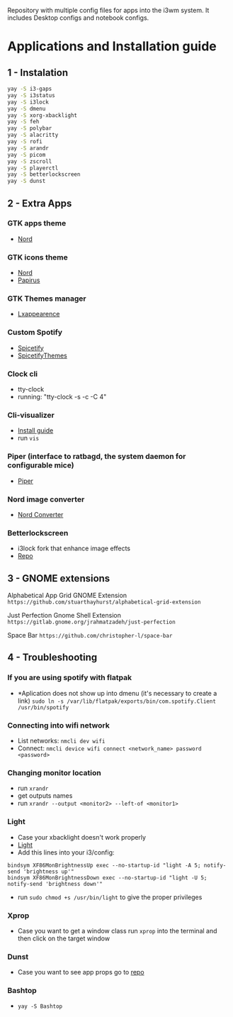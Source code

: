 Repository with multiple config files for apps into the i3wm system. It includes Desktop configs and notebook configs.

# Applications and Installation guide

## 1 - Instalation

``` bash
yay -S i3-gaps
yay -S i3status
yay -S i3lock
yay -S dmenu
yay -S xorg-xbacklight
yay -S feh
yay -S polybar
yay -S alacritty
yay -S rofi
yay -S arandr
yay -S picom
yay -S zscroll
yay -S playerctl
yay -S betterlockscreen
yay -S dunst
```

## 2 - Extra Apps

### GTK apps theme
* [Nord](https://www.gnome-look.org/p/1267246/)

### GTK icons theme
* [Nord](https://www.gnome-look.org/p/1473069/)
* [Papirus](https://github.com/PapirusDevelopmentTeam/papirus-icon-theme#papirus-installer)

### GTK Themes manager
*  [Lxappearence](https://archlinux.org/packages/community/x86_64/lxappearance/)

### Custom Spotify
* [Spicetify](https://github.com/khanhas/spicetify-cli)
* [SpicetifyThemes](https://github.com/morpheusthewhite/spicetify-themes)

### Clock cli
* tty-clock
* running: "tty-clock -s -c -C 4"

### Cli-visualizer
* [Install guide](https://github.com/dpayne/cli-visualizer)
* run ```vis```

### Piper (interface to ratbagd, the system daemon for configurable mice)
* [Piper](https://aur.archlinux.org/packages/piper-git/)

### Nord image converter
* [Nord Converter](https://ign.schrodinger-hat.it/)

### Betterlockscreen
* i3lock fork that enhance image effects
* [Repo](https://github.com/betterlockscreen/betterlockscreen)


## 3 - GNOME extensions
Alphabetical App Grid GNOME Extension
```https://github.com/stuarthayhurst/alphabetical-grid-extension```

Just Perfection Gnome Shell Extension
```https://gitlab.gnome.org/jrahmatzadeh/just-perfection```

Space Bar
```https://github.com/christopher-l/space-bar```



## 4 - Troubleshooting

### If you are using spotify with flatpak
* *Aplication does not show up into dmenu (it's necessary to create a link)
```sudo ln -s /var/lib/flatpak/exports/bin/com.spotify.Client /usr/bin/spotify```

### Connecting into wifi network
* List networks: ```nmcli dev wifi```
* Connect: ```nmcli device wifi connect <network_name> password <password>```

### Changing monitor location
* run ```xrandr```
* get outputs names
* run ```xrandr --output <monitor2> --left-of <monitor1>```

### Light
* Case your xbacklight doesn't work properly
* [Light](https://github.com/haikarainen/light)
* Add this lines into your i3/config:
```
bindsym XF86MonBrightnessUp exec --no-startup-id "light -A 5; notify-send 'brightness up'"
bindsym XF86MonBrightnessDown exec --no-startup-id "light -U 5; notify-send 'brightness down'"
```
* run `sudo chmod +s /usr/bin/light` to give the proper privileges

### Xprop
* Case you want to get a window class run ```xprop``` into the terminal and then click on the target window

### Dunst
* Case you want to see app props go to [repo](https://github.com/dunst-project/dunst#building)

### Bashtop
* `yay -S Bashtop`
